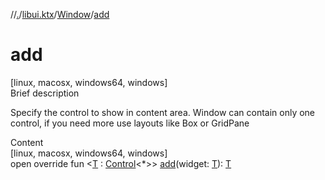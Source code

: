 //[.](../../index.md)/[libui.ktx](../index.md)/[Window](index.md)/[add](add.md)



# add  
[linux, macosx, windows64, windows]  
Brief description  


Specify the control to show in content area. Window can contain only one control, if you need more use layouts like Box or GridPane

  
  
  
Content  
[linux, macosx, windows64, windows]  
open override fun <[T](add.md) : [Control](../-control/index.md)<*>> [add](add.md)(widget: [T](add.md)): [T](add.md)  



